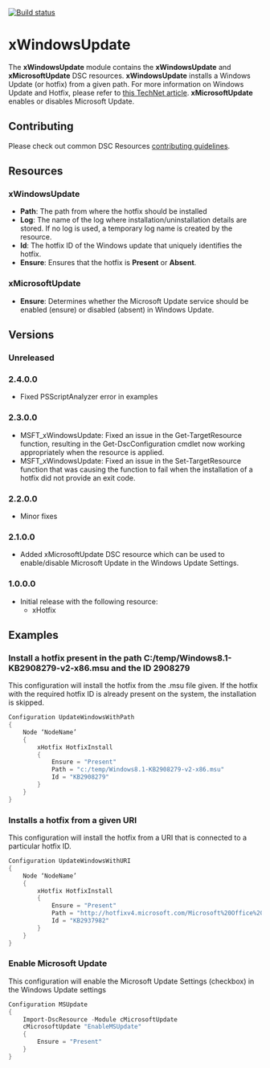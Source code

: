 [![Build status](https://ci.appveyor.com/api/projects/status/t4bw4lnmxy1dg3ys/branch/master?svg=true)](https://ci.appveyor.com/project/PowerShell/xwindowsupdate/branch/master)

# xWindowsUpdate

The **xWindowsUpdate** module contains the **xWindowsUpdate** and **xMicrosoftUpdate** DSC resources.
**xWindowsUpdate** installs a Windows Update (or hotfix) from a given path. For more information on Windows Update and Hotfix, please refer to [this TechNet article](http://technet.microsoft.com/en-us/library/cc750077.aspx).
**xMicrosoftUpdate** enables or disables Microsoft Update.

## Contributing
Please check out common DSC Resources [contributing guidelines](https://github.com/PowerShell/DscResource.Kit/blob/master/CONTRIBUTING.md).


## Resources

### xWindowsUpdate

* **Path**: The path from where the hotfix should be installed
* **Log**: The name of the log where installation/uninstallation details are stored. 
If no log is used, a temporary log name is created by the resource. 
* **Id**: The hotfix ID of the Windows update that uniquely identifies the hotfix.
* **Ensure**: Ensures that the hotfix is **Present** or **Absent**. 

### xMicrosoftUpdate

* **Ensure**: Determines whether the Microsoft Update service should be enabled (ensure) or disabled (absent) in Windows Update.

## Versions

### Unreleased

### 2.4.0.0

* Fixed PSScriptAnalyzer error in examples 

### 2.3.0.0

* MSFT_xWindowsUpdate: Fixed an issue in the Get-TargetResource function, resulting in the Get-DscConfiguration cmdlet now working appropriately when the resource is applied.
* MSFT_xWindowsUpdate: Fixed an issue in the Set-TargetResource function that was causing the function to fail when the installation of a hotfix did not provide an exit code.

### 2.2.0.0

* Minor fixes

### 2.1.0.0

* Added xMicrosoftUpdate DSC resource which can be used to enable/disable Microsoft Update in the Windows Update Settings.

### 1.0.0.0

* Initial release with the following resource:
    - xHotfix
    
## Examples

### Install a hotfix present in the path C:/temp/Windows8.1-KB2908279-v2-x86.msu and the ID 2908279

This configuration will install the hotfix from the .msu file given. 
If the hotfix with the required hotfix ID is already present on the system, the installation is skipped.

```powershell
Configuration UpdateWindowsWithPath
{       
    Node ‘NodeName’
    { 
        xHotfix HotfixInstall
        {
            Ensure = "Present"
            Path = "c:/temp/Windows8.1-KB2908279-v2-x86.msu"
            Id = "KB2908279"
        } 
    } 
}
```

### Installs a hotfix from a given URI

This configuration will install the hotfix from a URI that is connected to a particular hotfix ID.

```powershell
Configuration UpdateWindowsWithURI
{
    Node ‘NodeName’
    { 
        xHotfix HotfixInstall
        {
            Ensure = "Present"
            Path = "http://hotfixv4.microsoft.com/Microsoft%20Office%20SharePoint%20Server%202007/sp2/officekb956056fullfilex64glb/12.0000.6327.5000/free/358323_intl_x64_zip.exe"
            Id = "KB2937982"
        } 
    } 
}
```
### Enable Microsoft Update

This configuration will enable the Microsoft Update Settings (checkbox) in the Windows Update settings

```powershell
Configuration MSUpdate
{
    Import-DscResource -Module cMicrosoftUpdate 
    cMicrosoftUpdate "EnableMSUpdate"
    {
        Ensure = "Present"
    }
}
```
